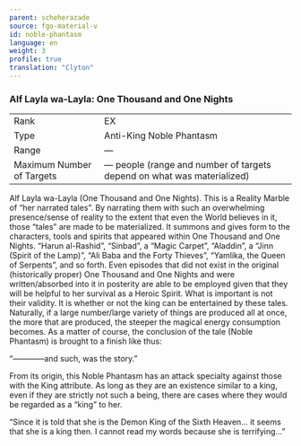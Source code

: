 ```yaml
---
parent: scheherazade
source: fgo-material-v
id: noble-phantasm
language: en
weight: 3
profile: true
translation: "Clyton"
---
```


### Alf Layla wa-Layla: One Thousand and One Nights

<table>
  <tr><td>Rank</td><td>EX</td></tr>
  <tr><td>Type</td><td>Anti-King Noble Phantasm</td></tr>
  <tr><td>Range</td><td>—</td></tr>
  <tr><td>Maximum Number of Targets</td><td>— people (range and number of targets depend on what was materialized)</td></tr>
</table>

Alf Layla wa-Layla (One Thousand and One Nights). This is a Reality Marble of “her narrated tales”. By narrating them with such an overwhelming presence/sense of reality to the extent that even the World believes in it, those “tales” are made to be materialized. It summons and gives form to the characters, tools and spirits that appeared within One Thousand and One Nights. “Harun al-Rashid”, “Sinbad”, a “Magic Carpet”, “Aladdin”, a “Jinn (Spirit of the Lamp)”, “Ali Baba and the Forty Thieves”, “Yamlika, the Queen of Serpents”, and so forth. Even episodes that did not exist in the original (historically proper) One Thousand and One Nights and were written/absorbed into it in posterity are able to be employed given that they will be helpful to her survival as a Heroic Spirit. What is important is not their validity. It is whether or not the king can be entertained by these tales. Naturally, if a large number/large variety of things are produced all at once, the more that are produced, the steeper the magical energy consumption becomes. As a matter of course, the conclusion of the tale (Noble Phantasm) is brought to a finish like thus:

“————and such, was the story.”

From its origin, this Noble Phantasm has an attack specialty against those with the King attribute. As long as they are an existence similar to a king, even if they are strictly not such a being, there are cases where they would be regarded as a “king” to her.

“Since it is told that she is the Demon King of the Sixth Heaven… it seems that she is a king then. I cannot read my words because she is terrifying…”
